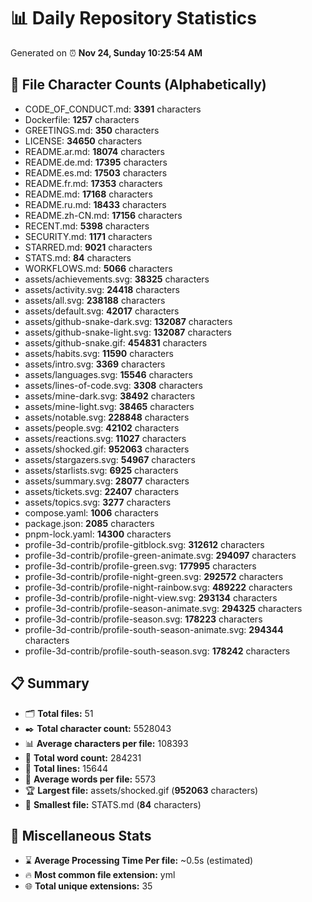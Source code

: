 # 📊 Daily Repository Statistics
Generated on ⏰ **Nov 24, Sunday 10:25:54 AM**

## 📂 File Character Counts (Alphabetically)
- CODE_OF_CONDUCT.md: **3391** characters
- Dockerfile: **1257** characters
- GREETINGS.md: **350** characters
- LICENSE: **34650** characters
- README.ar.md: **18074** characters
- README.de.md: **17395** characters
- README.es.md: **17503** characters
- README.fr.md: **17353** characters
- README.md: **17168** characters
- README.ru.md: **18433** characters
- README.zh-CN.md: **17156** characters
- RECENT.md: **5398** characters
- SECURITY.md: **1171** characters
- STARRED.md: **9021** characters
- STATS.md: **84** characters
- WORKFLOWS.md: **5066** characters
- assets/achievements.svg: **38325** characters
- assets/activity.svg: **24418** characters
- assets/all.svg: **238188** characters
- assets/default.svg: **42017** characters
- assets/github-snake-dark.svg: **132087** characters
- assets/github-snake-light.svg: **132087** characters
- assets/github-snake.gif: **454831** characters
- assets/habits.svg: **11590** characters
- assets/intro.svg: **3369** characters
- assets/languages.svg: **15546** characters
- assets/lines-of-code.svg: **3308** characters
- assets/mine-dark.svg: **38492** characters
- assets/mine-light.svg: **38465** characters
- assets/notable.svg: **228848** characters
- assets/people.svg: **42102** characters
- assets/reactions.svg: **11027** characters
- assets/shocked.gif: **952063** characters
- assets/stargazers.svg: **54967** characters
- assets/starlists.svg: **6925** characters
- assets/summary.svg: **28077** characters
- assets/tickets.svg: **22407** characters
- assets/topics.svg: **3277** characters
- compose.yaml: **1006** characters
- package.json: **2085** characters
- pnpm-lock.yaml: **14300** characters
- profile-3d-contrib/profile-gitblock.svg: **312612** characters
- profile-3d-contrib/profile-green-animate.svg: **294097** characters
- profile-3d-contrib/profile-green.svg: **177995** characters
- profile-3d-contrib/profile-night-green.svg: **292572** characters
- profile-3d-contrib/profile-night-rainbow.svg: **489222** characters
- profile-3d-contrib/profile-night-view.svg: **293134** characters
- profile-3d-contrib/profile-season-animate.svg: **294325** characters
- profile-3d-contrib/profile-season.svg: **178223** characters
- profile-3d-contrib/profile-south-season-animate.svg: **294344** characters
- profile-3d-contrib/profile-south-season.svg: **178242** characters

## 📋 Summary
- 🗂️ **Total files:** 51
- ✒️ **Total character count:** 5528043
- 📊 **Average characters per file:** 108393
- 📝 **Total word count:** 284231
- 🧾 **Total lines:** 15644
- 📐 **Average words per file:** 5573
- 🏆 **Largest file:** assets/shocked.gif (**952063** characters)
- 🥉 **Smallest file:** STATS.md (**84** characters)

## 🌟 Miscellaneous Stats
- ⌛ **Average Processing Time Per file:** ~0.5s (estimated)
- 🔥 **Most common file extension:** yml
- 🌐 **Total unique extensions:** 35
